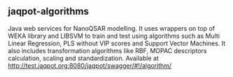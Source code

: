 ## jaqpot-algorithms

Java web services for NanoQSAR modelling. It uses wrappers on top of WEKA library and LIBSVM to train and test using algorithms such as Multi Linear Regression, PLS without VIP scores and Support Vector Machines. It also includes transformation algorithms like RBF, MOPAC descriptors calculation, scaling and standardization. Available at http://test.jaqpot.org:8080/jaqpot/swagger/#!/algorithm/
